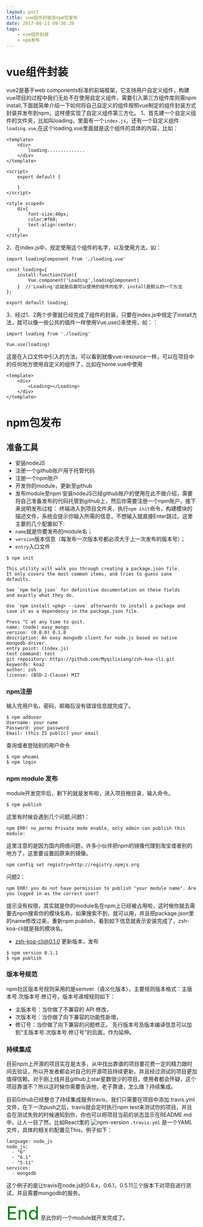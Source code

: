 ```yaml
---
layout: post
title: vue组件封装及npm包发布
date: 2017-08-21 09:36:39
tags:
    - vue组件封装
    - npm发布
---
```


# vue组件封装
vue2是基于web components标准的前端框架，它支持用户自定义组件，构建vue项目的过程中我们无处不在使用自定义组件，需要引入第三方组件库则需npm install,下面就简单介绍一下如何将自己自定义的组件按照vue制定的组件封装方式封装并发布到npm，这样便实现了自定义组件第三方化。
1、首先建一个自定义组件的文件夹，比如叫loading，里面有一个`index.js`，还有一个自定义组件`loading.vue`,在这个loading.vue里面就是这个组件的具体的内容，比如：
```
<template>
    <div>
        loading..............
    </div>
</template>

<script>
    export default {

    }
</script>

<style scoped>
    div{
        font-size:40px;
        color:#f60;
        text-align:center;
    }
</style>
```
2、在index.js中，规定使用这个组件的名字，以及使用方法，如：
```
import loadingComponent from './loading.vue'

const loading={
    install:function(Vue){
        Vue.component('Loading',loadingComponent)
    }  //'Loading'这就是后面可以使用的组件的名字，install是默认的一个方法
};

export default loading;
```
3、经过1、2两个步骤就已经完成了组件的封装，只要在index.js中规定了install方法，就可以像一些公共的插件一样使用Vue.use()来使用，如：：
```
import loading from './loading'

Vue.use(loading)
```
这是在入口文件中引入的方法，可以看到就像vue-resource一样，可以在项目中的任何地方使用自定义的组件了，比如在home.vue中使用
```
<template>
    <div>
        <Loading></Loading>
    </div>
</template>
```
# npm包发布
## 准备工具
- 安装nodeJS
- 注册一个github账户用于托管代码
- 注册一个npm账户
- 开发你的module，更新至github
- 发布module至npm
安装nodeJS已经github账户的使用在此不做介绍，需要将自己准备发布的代码托管到github上，然后你需要注册一个npm账户，接下来说明发布过程：
终端进入到项目文件夹，执行`npm init`命令，构建模块的描述文件，系统会提示你输入所需的信息，不想输入就直接Enter跳过。这里主要的几个配置如下:
- `name`就是你要发布的module名；
- `version`版本信息（每发布一次版本号都必须大于上一次发布的版本号）；
- `entry`入口文件
```
$ npm init

This utility will walk you through creating a package.json file.
It only covers the most common items, and tries to guess sane defaults.

See `npm help json` for definitive documentation on these fields
and exactly what they do.

Use `npm install <pkg> --save` afterwards to install a package and
save it as a dependency in the package.json file.

Press ^C at any time to quit.
name: (node) easy_mongo
version: (0.0.0) 0.1.0
description: An easy mongodb client for node.js based on native mongodb driver.
entry point: (index.js) 
test command: test
git repository: https://github.com/Myqilixiang/zsh-koa-cli.git
keywords: koa2
author: zsh
license: (BSD-2-Clause) MIT
```
### npm注册
输入完用户名，密码，邮箱后没有错误信息就完成了。
```
$ npm adduser
Username: your name
Password: your password
Email: (this IS public) your email
```
查询或者登陆别的用户命令
```
$ npm whoami
$ npm login
```
### npm module 发布
module开发完毕后，剩下的就是发布啦，进入项目根目录，输入命令。
```
$ npm publish
```
这里有时候会遇到几个问题,问题1：
```
npm ERR! no_perms Private mode enable, only admin can publish this module:
```
这里注意的是因为国内网络问题，许多小伙伴把npm的镜像代理到淘宝或者别的地方了，这里要设置回原来的镜像。
```
npm config set registry=http://registry.npmjs.org
```
问题2：
```
npm ERR! you do not have permission to publish "your module name". Are you logged in as the correct user? 
```
提示没有权限，其实就是你的module名在npm上已经被占用啦，这时候你就去需要去npm搜索你的模块名称，如果搜索不到，就可以用，并且把package.json里的name修改过来，重新npm publish，看到如下信息就表示安装完成了，zsh-koa-cli就是我的模块名。
+ zsh-koa-cli@0.1.0
更新版本，发布
```
$ npm version 0.1.1
$ npm publish
```
### 版本号规范
npm社区版本号规则采用的是semver（语义化版本），主要规则版本格式：主版本号.次版本号.修订号，版本号递增规则如下：

- 主版本号：当你做了不兼容的 API 修改，
- 次版本号：当你做了向下兼容的功能性新增，
- 修订号：当你做了向下兼容的问题修正。
先行版本号及版本编译信息可以加到“主版本号.次版本号.修订号”的后面，作为延伸。
### 持续集成
目前npm上开源的项目实在是太多，从中找出靠谱的项目要花费一定的精力跟时间去验证，所以开发者都会对自己的开源项目持续更新，并且经过测试的项目更加值得信赖。对于刚上线并且github上star星数很少的项目，使用者都会怀疑，这个项目靠谱不？所以这时候你需要告诉他，老子靠谱，怎么做？持续集成。

目前Github已经整合了持续集成服务travis，我们只需要在项目中添加.travis.yml文件，在下一次push之后，travis就会定时执行npm test来测试你的项目，并且会在测试失败的时候通知到你，你也可以把项目当前的状态显示在README.md中，让人一目了然，比如React里的
![npm-version](/assets/img/npm-version.png)
`.travis.yml` 是一个YAML文件，具体的相关的配置见This，例子如下：
```
language: node_js
node_js:
  - "6"
  - "6.1"
  - "5.11"
services:
  - mongodb
  ```
  这个例子的是让travis在node.js的0.6.x，0.6.1，0.5.11三个版本下对项目进行测试，并且需要mongodb的服务。

  <font color=green size=35>End</font>
  至此你的一个module就开发完成了。

